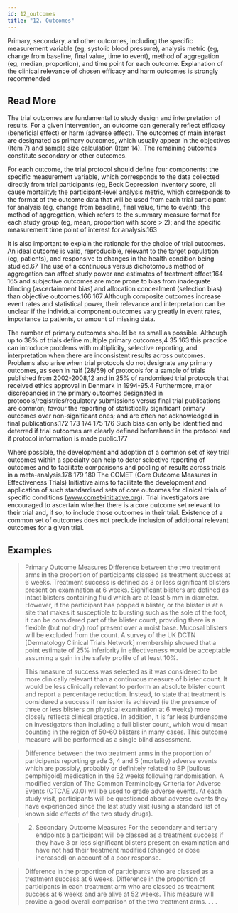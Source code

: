 ```yaml
---
id: 12_outcomes
title: "12. Outcomes"
---
```

Primary, secondary, and other outcomes, including the specific measurement variable (eg, systolic blood pressure), analysis metric (eg, change from baseline, final value, time to event), method of aggregation (eg, median, proportion), and time point for each outcome. Explanation of the clinical relevance of chosen efficacy and harm outcomes is strongly recommended

## Read More

The trial outcomes are fundamental to study design and interpretation of results. For a given intervention, an outcome can generally reflect efficacy (beneficial effect) or harm (adverse effect). The outcomes of main interest are designated as primary outcomes, which usually appear in the objectives (Item 7) and sample size calculation (Item 14). The remaining outcomes constitute secondary or other outcomes.

For each outcome, the trial protocol should define four components: the specific measurement variable, which corresponds to the data collected directly from trial participants (eg, Beck Depression Inventory score, all cause mortality); the participant-level analysis metric, which corresponds to the format of the outcome data that will be used from each trial participant for analysis (eg, change from baseline, final value, time to event); the method of aggregation, which refers to the summary measure format for each study group (eg, mean, proportion with score > 2); and the specific measurement time point of interest for analysis.163

It is also important to explain the rationale for the choice of trial outcomes. An ideal outcome is valid, reproducible, relevant to the target population (eg, patients), and responsive to changes in the health condition being studied.67 The use of a continuous versus dichotomous method of aggregation can affect study power and estimates of treatment effect,164 165 and subjective outcomes are more prone to bias from inadequate blinding (ascertainment bias) and allocation concealment (selection bias) than objective outcomes.166 167 Although composite outcomes increase event rates and statistical power, their relevance and interpretation can be unclear if the individual component outcomes vary greatly in event rates, importance to patients, or amount of missing data.

The number of primary outcomes should be as small as possible. Although up to 38% of trials define multiple primary outcomes,4 35 163 this practice can introduce problems with multiplicity, selective reporting, and interpretation when there are inconsistent results across outcomes. Problems also arise when trial protocols do not designate any primary outcomes, as seen in half (28/59) of protocols for a sample of trials published from 2002-2008,12 and in 25% of randomised trial protocols that received ethics approval in Denmark in 1994-95.4 Furthermore, major discrepancies in the primary outcomes designated in protocols/registries/regulatory submissions versus final trial publications are common; favour the reporting of statistically significant primary outcomes over non-significant ones; and are often not acknowledged in final publications.172 173 174 175 176 Such bias can only be identified and deterred if trial outcomes are clearly defined beforehand in the protocol and if protocol information is made public.177

Where possible, the development and adoption of a common set of key trial outcomes within a specialty can help to deter selective reporting of outcomes and to facilitate comparisons and pooling of results across trials in a meta-analysis.178 179 180 The COMET (Core Outcome Measures in Effectiveness Trials) Initiative aims to facilitate the development and application of such standardised sets of core outcomes for clinical trials of specific conditions (www.comet-initiative.org). Trial investigators are encouraged to ascertain whether there is a core outcome set relevant to their trial and, if so, to include those outcomes in their trial. Existence of a common set of outcomes does not preclude inclusion of additional relevant outcomes for a given trial.

## Examples

> Primary Outcome Measures
Difference between the two treatment arms in the proportion of participants classed as treatment success at 6 weeks. Treatment success is defined as 3 or less significant blisters present on examination at 6 weeks. Significant blisters are defined as intact blisters containing fluid which are at least 5 mm in diameter. However, if the participant has popped a blister, or the blister is at a site that makes it susceptible to bursting such as the sole of the foot, it can be considered part of the blister count, providing there is a flexible (but not dry) roof present over a moist base. Mucosal blisters will be excluded from the count.
A survey of the UK DCTN [Dermatology Clinical Trials Network] membership showed that a point estimate of 25% inferiority in effectiveness would be acceptable assuming a gain in the safety profile of at least 10%.

> This measure of success was selected as it was considered to be more clinically relevant than a continuous measure of blister count. It would be less clinically relevant to perform an absolute blister count and report a percentage reduction. Instead, to state that treatment is considered a success if remission is achieved (ie the presence of three or less blisters on physical examination at 6 weeks) more closely reflects clinical practice. In addition, it is far less burdensome on investigators than including a full blister count, which would mean counting in the region of 50-60 blisters in many cases. This outcome measure will be performed as a single blind assessment.

> Difference between the two treatment arms in the proportion of participants reporting grade 3, 4 and 5 (mortality) adverse events which are possibly, probably or definitely related to BP [bullous pemphigoid] medication in the 52 weeks following randomisation. A modified version of The Common Terminology Criteria for Adverse Events (CTCAE v3.0) will be used to grade adverse events. At each study visit, participants will be questioned about adverse events they have experienced since the last study visit (using a standard list of known side effects of the two study drugs).

> 2. Secondary Outcome Measures
For the secondary and tertiary endpoints a participant will be classed as a treatment success if they have 3 or less significant blisters present on examination and have not had their treatment modified (changed or dose increased) on account of a poor response.

> Difference in the proportion of participants who are classed as a treatment success at 6 weeks.
Difference in the proportion of participants in each treatment arm who are classed as treatment success at 6 weeks and are alive at 52 weeks. This measure will provide a good overall comparison of the two treatment arms. . . .
